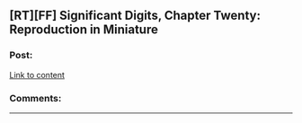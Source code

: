 ## [RT][FF] Significant Digits, Chapter Twenty: Reproduction in Miniature

### Post:

[Link to content](http://www.anarchyishyperbole.com/2015/09/significant-digits-chapter-twenty.html)

### Comments:

---

